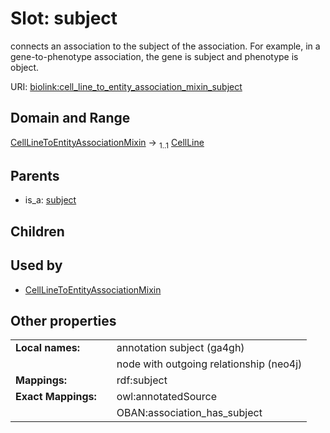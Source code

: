 
# Slot: subject


connects an association to the subject of the association. For example, in a gene-to-phenotype association, the gene is subject and phenotype is object.

URI: [biolink:cell_line_to_entity_association_mixin_subject](https://w3id.org/biolink/vocab/cell_line_to_entity_association_mixin_subject)


## Domain and Range

[CellLineToEntityAssociationMixin](CellLineToEntityAssociationMixin.md) &#8594;  <sub>1..1</sub> [CellLine](CellLine.md)

## Parents

 *  is_a: [subject](subject.md)

## Children


## Used by

 * [CellLineToEntityAssociationMixin](CellLineToEntityAssociationMixin.md)

## Other properties

|  |  |  |
| --- | --- | --- |
| **Local names:** | | annotation subject (ga4gh) |
|  | | node with outgoing relationship (neo4j) |
| **Mappings:** | | rdf:subject |
| **Exact Mappings:** | | owl:annotatedSource |
|  | | OBAN:association_has_subject |

